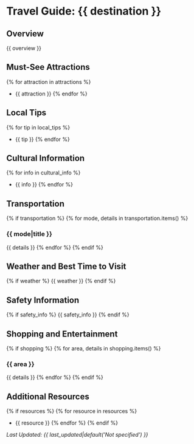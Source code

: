 # Travel Guide: {{ destination }}

## Overview
{{ overview }}

## Must-See Attractions
{% for attraction in attractions %}
- {{ attraction }}
{% endfor %}

## Local Tips
{% for tip in local_tips %}
- {{ tip }}
{% endfor %}

## Cultural Information
{% for info in cultural_info %}
- {{ info }}
{% endfor %}

## Transportation
{% if transportation %}
{% for mode, details in transportation.items() %}
### {{ mode|title }}
{{ details }}
{% endfor %}
{% endif %}

## Weather and Best Time to Visit
{% if weather %}
{{ weather }}
{% endif %}

## Safety Information
{% if safety_info %}
{{ safety_info }}
{% endif %}

## Shopping and Entertainment
{% if shopping %}
{% for area, details in shopping.items() %}
### {{ area }}
{{ details }}
{% endfor %}
{% endif %}

## Additional Resources
{% if resources %}
{% for resource in resources %}
- {{ resource }}
{% endfor %}
{% endif %}

*Last Updated: {{ last_updated|default('Not specified') }}* 